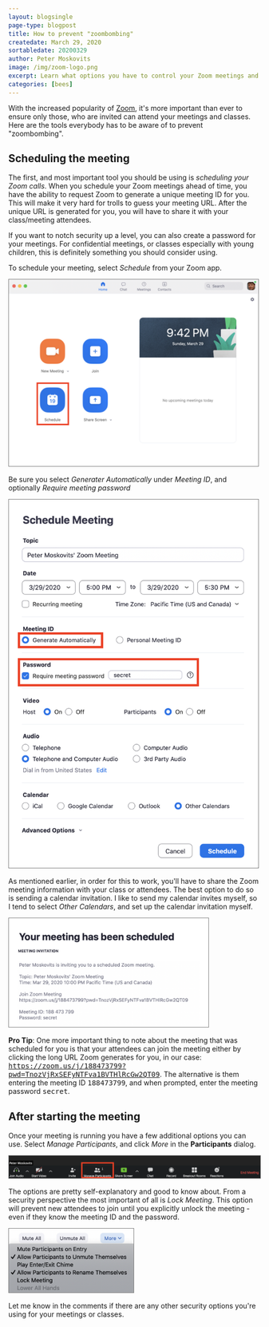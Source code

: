 ```yaml
---
layout: blogsingle
page-type: blogpost
title: How to prevent "zoombombing"
createdate: March 29, 2020
sortabledate: 20200329
author: Peter Moskovits
image: /img/zoom-logo.png
excerpt: Learn what options you have to control your Zoom meetings and prevent invited and uninvited attendees from ruining your meeting
categories: [bees]
---
```


With the increased popularity of <a href="https://zoom.us">Zoom</a>, it's more important than ever to ensure only those, who are invited can attend your meetings and classes. Here are the tools everybody has to be aware of to prevent "zoombombing".

<h2>Scheduling the meeting</h2>

The first, and most important tool you should be using is <i>scheduling your Zoom calls</i>. When you schedule your Zoom meetings ahead of time, you have the ability to request Zoom to generate a unique meeting ID for you. This will make it very hard for trolls to guess your meeting URL. After the unique URL is generated for you, you will have to share it with your class/meeting attendees.

If you want to notch security up a level, you can also create a password for your meetings. For confidential meetings, or classes especially with young children, this is definitely something you should consider using.

To schedule your meeting, select <i>Schedule</i> from your Zoom app.

<img style="border:1px solid gray;max-width:500px" src="img/zoom2.png">

Be sure you select <i>Generater Automatically</i> under <i>Meeting ID</i>, and optionally <i>Require meeting password</i>

<img style="border:1px solid gray;max-width:500px" src="img/zoom1.png">

As mentioned earlier, in order for this to work, you'll have to share the Zoom meeting information with your class or attendees. The best option to do so is sending a calendar invitation. I like to send my calendar invites myself, so I tend to select <i>Other Calendars</i>, and set up the calendar invitation myself.

<img style="border:1px solid gray;max-width:400px" src="img/zoom3.png">

<b>Pro Tip</b>: One more important thing to note about the meeting that was scheduled for you is that your attendees can join the meeting either by clicking the long URL Zoom generates for you, in our case: <tt>https://zoom.us/j/188473799?pwd=TnozVjRxSEFyNTFva1BVTHlRcGw2QT09</tt>. The alternative is them entering the meeting ID <tt>188473799</tt>, and when prompted, enter the meeting password <tt>secret</tt>.

<h2>After starting the meeting</h2>

Once your meeting is running you have a few additional options you can use. Select <i>Manage Participants</i>, and click <i>More</i> in the <b>Participants</b> dialog.

<img style="border:1px solid gray;" src="img/zoom4.png">

The options are pretty self-explanatory and good to know about. From a security perspective the most important of all is <i>Lock Meeting</i>. This option will prevent new attendees to join until you explicitly unlock the meeting - even if they know the meeting ID and the password.

<img style="border:1px solid gray;max-width:250px" src="img/zoom5.png">

Let me know in the comments if there are any other security options you're using for your meetings or classes.
